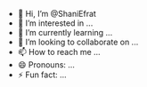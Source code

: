 - 👋 Hi, I’m @ShaniEfrat
- 👀 I’m interested in ...
- 🌱 I’m currently learning ...
- 💞️ I’m looking to collaborate on ...
- 📫 How to reach me ...
- 😄 Pronouns: ...
- ⚡ Fun fact: ...

<!---
ShaniEfrat/ShaniEfrat is a ✨ special ✨ repository because its `README.md` (this file) appears on your GitHub profile.
You can click the Preview link to take a look at your changes.
--->
